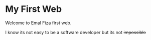 # My First Web

Welcome to Emal Fiza first web.

I know its not easy to be a software developer but its not ~~impossible~~